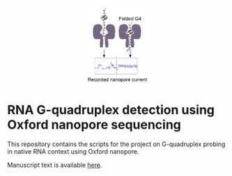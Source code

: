 <p align="center"><img width=30% src="https://github.com/anyakors/porebump/blob/master/data/rG4.png"></p>

# RNA G-quadruplex detection using Oxford nanopore sequencing

This repository contains the scripts for the project on G-quadruplex probing in native RNA context using Oxford nanopore.

Manuscript text is available [here](https://github.com/anyakors/porebump/blob/master/data/nanopore_rG4.pdf).


